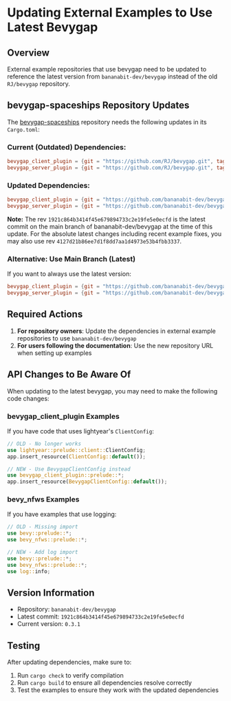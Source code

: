 # Updating External Examples to Use Latest Bevygap

## Overview

External example repositories that use bevygap need to be updated to reference the latest version from `bananabit-dev/bevygap` instead of the old `RJ/bevygap` repository.

## bevygap-spaceships Repository Updates

The [bevygap-spaceships](https://github.com/RJ/bevygap-spaceships) repository needs the following updates in its `Cargo.toml`:

### Current (Outdated) Dependencies:
```toml
bevygap_client_plugin = {git = "https://github.com/RJ/bevygap.git", tag = "v0.1.7"}
bevygap_server_plugin = {git = "https://github.com/RJ/bevygap.git", tag = "v0.1.7"}
```

### Updated Dependencies:
```toml
bevygap_client_plugin = {git = "https://github.com/bananabit-dev/bevygap.git", rev = "1921c864b3414f45e679894733c2e19fe5e0ecfd"}
bevygap_server_plugin = {git = "https://github.com/bananabit-dev/bevygap.git", rev = "1921c864b3414f45e679894733c2e19fe5e0ecfd"}
```

**Note:** The rev `1921c864b3414f45e679894733c2e19fe5e0ecfd` is the latest commit on the main branch of bananabit-dev/bevygap at the time of this update. For the absolute latest changes including recent example fixes, you may also use rev `4127d21b86ee7d1f8dd7aa1d4973e53b4fbb3337`.

### Alternative: Use Main Branch (Latest)
If you want to always use the latest version:
```toml
bevygap_client_plugin = {git = "https://github.com/bananabit-dev/bevygap.git", branch = "main"}
bevygap_server_plugin = {git = "https://github.com/bananabit-dev/bevygap.git", branch = "main"}
```

## Required Actions

1. **For repository owners**: Update the dependencies in external example repositories to use `bananabit-dev/bevygap`
2. **For users following the documentation**: Use the new repository URL when setting up examples

## API Changes to Be Aware Of

When updating to the latest bevygap, you may need to make the following code changes:

### bevygap_client_plugin Examples
If you have code that uses lightyear's `ClientConfig`:
```rust
// OLD - No longer works
use lightyear::prelude::client::ClientConfig;
app.insert_resource(ClientConfig::default());

// NEW - Use BevygapClientConfig instead
use bevygap_client_plugin::prelude::*;
app.insert_resource(BevygapClientConfig::default());
```

### bevy_nfws Examples
If you have examples that use logging:
```rust
// OLD - Missing import
use bevy::prelude::*;
use bevy_nfws::prelude::*;

// NEW - Add log import
use bevy::prelude::*;
use bevy_nfws::prelude::*;
use log::info;
```

## Version Information

- Repository: `bananabit-dev/bevygap`
- Latest commit: `1921c864b3414f45e679894733c2e19fe5e0ecfd`
- Current version: `0.3.1`

## Testing

After updating dependencies, make sure to:
1. Run `cargo check` to verify compilation
2. Run `cargo build` to ensure all dependencies resolve correctly
3. Test the examples to ensure they work with the updated dependencies